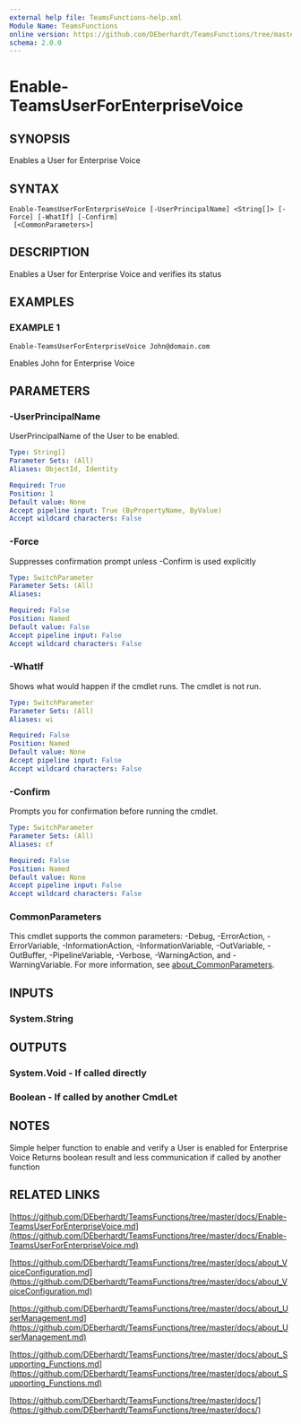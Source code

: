 ```yaml
---
external help file: TeamsFunctions-help.xml
Module Name: TeamsFunctions
online version: https://github.com/DEberhardt/TeamsFunctions/tree/master/docs/Enable-TeamsUserForEnterpriseVoice.md
schema: 2.0.0
---
```


# Enable-TeamsUserForEnterpriseVoice

## SYNOPSIS
Enables a User for Enterprise Voice

## SYNTAX

```
Enable-TeamsUserForEnterpriseVoice [-UserPrincipalName] <String[]> [-Force] [-WhatIf] [-Confirm]
 [<CommonParameters>]
```

## DESCRIPTION
Enables a User for Enterprise Voice and verifies its status

## EXAMPLES

### EXAMPLE 1
```
Enable-TeamsUserForEnterpriseVoice John@domain.com
```

Enables John for Enterprise Voice

## PARAMETERS

### -UserPrincipalName
UserPrincipalName of the User to be enabled.

```yaml
Type: String[]
Parameter Sets: (All)
Aliases: ObjectId, Identity

Required: True
Position: 1
Default value: None
Accept pipeline input: True (ByPropertyName, ByValue)
Accept wildcard characters: False
```

### -Force
Suppresses confirmation prompt unless -Confirm is used explicitly

```yaml
Type: SwitchParameter
Parameter Sets: (All)
Aliases:

Required: False
Position: Named
Default value: False
Accept pipeline input: False
Accept wildcard characters: False
```

### -WhatIf
Shows what would happen if the cmdlet runs.
The cmdlet is not run.

```yaml
Type: SwitchParameter
Parameter Sets: (All)
Aliases: wi

Required: False
Position: Named
Default value: None
Accept pipeline input: False
Accept wildcard characters: False
```

### -Confirm
Prompts you for confirmation before running the cmdlet.

```yaml
Type: SwitchParameter
Parameter Sets: (All)
Aliases: cf

Required: False
Position: Named
Default value: None
Accept pipeline input: False
Accept wildcard characters: False
```

### CommonParameters
This cmdlet supports the common parameters: -Debug, -ErrorAction, -ErrorVariable, -InformationAction, -InformationVariable, -OutVariable, -OutBuffer, -PipelineVariable, -Verbose, -WarningAction, and -WarningVariable. For more information, see [about_CommonParameters](http://go.microsoft.com/fwlink/?LinkID=113216).

## INPUTS

### System.String
## OUTPUTS

### System.Void - If called directly
### Boolean - If called by another CmdLet
## NOTES
Simple helper function to enable and verify a User is enabled for Enterprise Voice
Returns boolean result and less communication if called by another function

## RELATED LINKS

[https://github.com/DEberhardt/TeamsFunctions/tree/master/docs/Enable-TeamsUserForEnterpriseVoice.md](https://github.com/DEberhardt/TeamsFunctions/tree/master/docs/Enable-TeamsUserForEnterpriseVoice.md)

[https://github.com/DEberhardt/TeamsFunctions/tree/master/docs/about_VoiceConfiguration.md](https://github.com/DEberhardt/TeamsFunctions/tree/master/docs/about_VoiceConfiguration.md)

[https://github.com/DEberhardt/TeamsFunctions/tree/master/docs/about_UserManagement.md](https://github.com/DEberhardt/TeamsFunctions/tree/master/docs/about_UserManagement.md)

[https://github.com/DEberhardt/TeamsFunctions/tree/master/docs/about_Supporting_Functions.md](https://github.com/DEberhardt/TeamsFunctions/tree/master/docs/about_Supporting_Functions.md)

[https://github.com/DEberhardt/TeamsFunctions/tree/master/docs/](https://github.com/DEberhardt/TeamsFunctions/tree/master/docs/)

